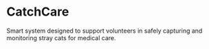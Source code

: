 # CatchCare
Smart system designed to support volunteers in safely capturing and monitoring stray cats for medical care.

